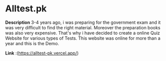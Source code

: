 # Alltest.pk

**Description** 3-4 years ago, i was preparing for the government exam and it was very difficult to find the right material. Moreover the preparation books was also very expensive. That's why i have decided to create a online Quiz Website for various types of Tests. This website was online for more than a year and this is the Demo.

**Link** :(https://alltest-pk.vercel.app/)
